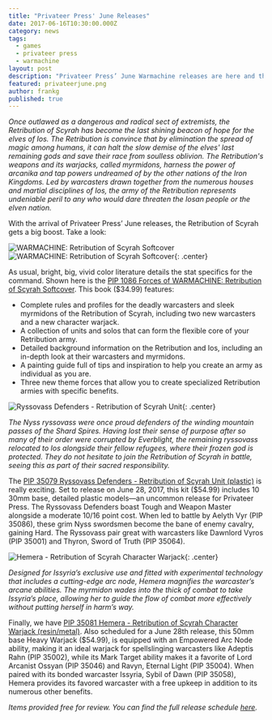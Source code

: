 ```yaml
---
title: "Privateer Press' June Releases"
date: 2017-06-16T10:30:00.000Z
category: news
tags:
  - games
  - privateer press
  - warmachine
layout: post
description: "Privateer Press’ June Warmachine releases are here and they sent over a few items for us to check out."
featured: privateerjune.png
author: frankg
published: true
---
```


*Once outlawed as a dangerous and radical sect of extremists, the Retribution of Scyrah has become the last shining beacon of hope for the elves of Ios. The Retribution is convince that by elimination the spread of magic among humans, it can halt the slow demise of the elves' last remaining gods and save their race from soulless oblivion. The Retribution's weapons and its warjacks, called myrmidons, harness the power of arcanika and tap powers undreamed of by the other nations of the Iron Kingdoms. Led by warcasters drawn together from the numerous houses and martial disciplines of Ios, the army of the Retribution represents undeniable peril to any who would dare threaten the Iosan people or the elven nation.*

With the arrival of Privateer Press’ June releases, the Retribution of Scyrah gets a big boost. Take a look:

![WARMACHINE: Retribution of Scyrah Softcover](/images/privateerpress/ppjune1.png)
![WARMACHINE: Retribution of Scyrah Softcover](/images/privateerpress/ppjune2.png){: .center}

As usual, bright, big, vivid color literature details the stat specifics for the command. Shown here is the [PIP 1086 Forces of WARMACHINE: Retribution of Scyrah Softcover](http://privateerpress.com/warmachine/books/retribution-of-scyrah-command). This book ($34.99) features: 

* Complete rules and profiles for the deadly warcasters and sleek myrmidons of the Retribution of Scyrah, including two new warcasters and a new character warjack.
* A collection of units and solos that can form the flexible core of your Retribution army.
* Detailed background information on the Retribution and Ios, including an in-depth look at their warcasters and myrmidons.
* A painting guide full of tips and inspiration to help you create an army as individual as you are.
* Three new theme forces that allow you to create specialized Retribution armies with specific benefits.

![Ryssovass Defenders - Retribution of Scyrah Unit](/images/privateerpress/ppjune3.png){: .center}

*The Nyss ryssovass were once proud defenders of the winding mountain passes of the Shard Spires. Having lost their sense of purpose after so many of their order were corrupted by Everblight, the remaining ryssovass relocated to Ios alongside their fellow refugees, where their frozen god is protected. They do not hesitate to join the Retribution of Scyrah in battle, seeing this as part of their sacred responsibility.*

The [PIP 35079 Ryssovass Defenders - Retribution of Scyrah Unit (plastic)](http://privateerpress.com/warmachine/gallery/retribution-of-scyrah/units/ryssovass-defenders) is really exciting. Set to release on June 28, 2017, this kit ($54.99) includes 10 30mm base, detailed plastic models—an uncommon release for Privateer Press. The Ryssovass Defenders boast Tough and Weapon Master alongside a moderate 10/16 point cost. When led to battle by Aelyth Vyr (PIP 35086), these grim Nyss swordsmen become the bane of enemy cavalry, gaining Hard. The Ryssovass pair great with warcasters like Dawnlord Vyros (PIP 35001) and Thyron, Sword of Truth (PIP 35064).

![Hemera - Retribution of Scyrah Character Warjack](/images/privateerpress/ppjune4.png){: .center}

*Designed for Issyria’s exclusive use and fitted with experimental technology that includes a cutting-edge arc node, Hemera magnifies the warcaster’s arcane abilities. The myrmidon wades into the thick of combat to take Issyria’s place, allowing her to guide the flow of combat more effectively without putting herself in harm’s way.*

Finally, we have [PIP 35081 Hemera - Retribution of Scyrah Character Warjack (resin/metal)](http://privateerpress.com/warmachine/gallery/retribution-of-scyrah/warjacks/hemera). Also scheduled for a June 28th release, this 50mm base Heavy Warjack ($54.99), is equipped with an Empowered Arc Node ability, making it an ideal warjack for spellslinging warcasters like Adeptis Rahn (PIP 35002), while its Mark Target ability makes it a favorite of Lord Arcanist Ossyan (PIP 35046) and Ravyn, Eternal Light (PIP 35004). When paired with its bonded warcaster Issyria, Sybil of Dawn (PIP 35058), Hemera provides its favored warcaster with a free upkeep in addition to its numerous other benefits.

*Items provided free for review. You can find the full release schedule [here](http://privateerpress.com/support/retailers/release-schedule).*
